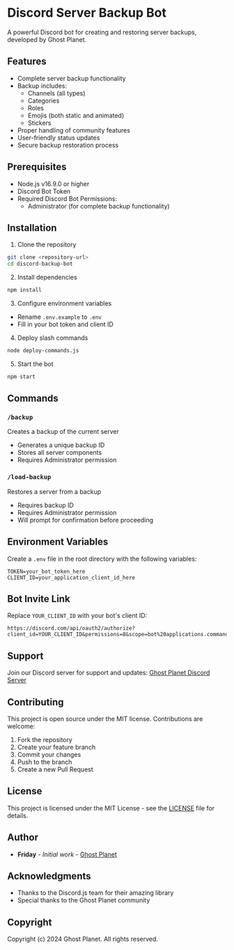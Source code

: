 # Discord Server Backup Bot

A powerful Discord bot for creating and restoring server backups, developed by Ghost Planet.

## Features

- Complete server backup functionality
- Backup includes:
  - Channels (all types)
  - Categories
  - Roles
  - Emojis (both static and animated)
  - Stickers
- Proper handling of community features
- User-friendly status updates
- Secure backup restoration process

## Prerequisites

- Node.js v16.9.0 or higher
- Discord Bot Token
- Required Discord Bot Permissions:
  - Administrator (for complete backup functionality)

## Installation

1. Clone the repository
```bash
git clone <repository-url>
cd discord-backup-bot
```

2. Install dependencies
```bash
npm install
```

3. Configure environment variables
- Rename `.env.example` to `.env`
- Fill in your bot token and client ID

4. Deploy slash commands
```bash
node deploy-commands.js
```

5. Start the bot
```bash
npm start
```

## Commands

### `/backup`
Creates a backup of the current server
- Generates a unique backup ID
- Stores all server components
- Requires Administrator permission

### `/load-backup`
Restores a server from a backup
- Requires backup ID
- Requires Administrator permission
- Will prompt for confirmation before proceeding

## Environment Variables

Create a `.env` file in the root directory with the following variables:
```env
TOKEN=your_bot_token_here
CLIENT_ID=your_application_client_id_here
```

## Bot Invite Link

Replace `YOUR_CLIENT_ID` with your bot's client ID:
```
https://discord.com/api/oauth2/authorize?client_id=YOUR_CLIENT_ID&permissions=8&scope=bot%20applications.commands
```

## Support

Join our Discord server for support and updates:
[Ghost Planet Discord Server](https://discord.gg/zPjH55uCYt)

## Contributing

This project is open source under the MIT license. Contributions are welcome:
1. Fork the repository
2. Create your feature branch
3. Commit your changes
4. Push to the branch
5. Create a new Pull Request

## License

This project is licensed under the MIT License - see the [LICENSE](LICENSE) file for details.

## Author

- **Friday** - *Initial work* - [Ghost Planet](https://discord.gg/zPjH55uCYt)

## Acknowledgments

- Thanks to the Discord.js team for their amazing library
- Special thanks to the Ghost Planet community

## Copyright

Copyright (c) 2024 Ghost Planet. All rights reserved. 